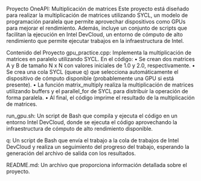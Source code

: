 Proyecto OneAPI: Multiplicación de matrices
  Este proyecto está diseñado para realizar la multiplicación de matrices utilizando SYCL, un modelo de programación paralela que permite aprovechar
  dispositivos como GPUs para mejorar el rendimiento. Además, incluye un conjunto de scripts que facilitan la ejecución en Intel DevCloud, un entorno 
  de cómputo de alto rendimiento que permite ejecutar trabajos en la infraestructura de Intel.

Contenido del Proyecto
  gpu_practice.cpp: Implementa la multiplicación de matrices en paralelo utilizando SYCL. En el código:
        •	Se crean dos matrices A y B de tamaño N x N con valores iniciales de 1.0 y 2.0, respectivamente.
        •	Se crea una cola SYCL (queue q) que selecciona automáticamente el dispositivo de cómputo disponible (probablemente una GPU si está presente).
        •	La función matrix_multiply realiza la multiplicación de matrices utilizando buffers y el parallel_for de SYCL para distribuir la operación de forma paralela.
        •	Al final, el código imprime el resultado de la multiplicación de matrices.
  
  run_gpu.sh: Un script de Bash que compila y ejecuta el código en un entorno Intel DevCloud, donde se ejecuta el código aprovechando la infraestructura de cómputo de alto rendimiento disponible.
  
  q: Un script de Bash que envía el trabajo a la cola de trabajos de Intel DevCloud y realiza un seguimiento del progreso del trabajo, esperando la generación del archivo de salida con los resultados.
  
  README.md: Un archivo que proporciona información detallada sobre el proyecto.
